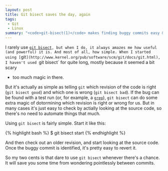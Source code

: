 ```yaml
---
layout: post
title: Git bisect saves the day, again
tags:
 - Git
 - Linux
summary: "<code>git-bisect(1)</code> makes finding buggy commits easy & fun."
---
```


I rarely use [`git
bisect`](http://www.kernel.org/pub/software/scm/git/docs/git-bisect.html)`, but
when I do, it always amazes me how useful (and powerful) it is. And most of
all, how simple. When I started using
[`git`](http://www.kernel.org/pub/software/scm/git/docs/git.html), I haven't
used `git bisect` for quite long, mostly because it seemed a bit scary
- too much magic in there.

But it's actually as simple as telling `git` which revision of the code is
right (`git bisect good`) and which one is wrong (`git bisect bad`). If the bug
can be found with a test run (or, for example, a
[`grep`](http://en.wikipedia.org/wiki/Grep)), `git bisect` can do some extra
magic of dotormining which revision is right or wrong for us. But in many cases
it's just easy to check by actially looking at the source code, so there's no
need to automate things that much.

Using `git bisect` is fairly simple. Start it like this:

{% highlight bash %}
$ git bisect start
{% endhighlight %}

And then check out an older revision, and start looking at the source code.
Once the buggy commit is identified, it's pretty easy to revert it.

So my two cents is that dare to use `git bisect` whenever there's a chance. It
will save you some time from wondering pointlessly between commits.
